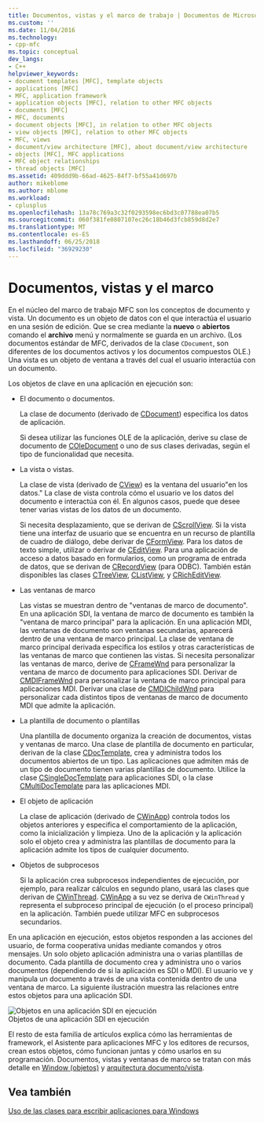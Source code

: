 ```yaml
---
title: Documentos, vistas y el marco de trabajo | Documentos de Microsoft
ms.custom: ''
ms.date: 11/04/2016
ms.technology:
- cpp-mfc
ms.topic: conceptual
dev_langs:
- C++
helpviewer_keywords:
- document templates [MFC], template objects
- applications [MFC]
- MFC, application framework
- application objects [MFC], relation to other MFC objects
- documents [MFC]
- MFC, documents
- document objects [MFC], in relation to other MFC objects
- view objects [MFC], relation to other MFC objects
- MFC, views
- document/view architecture [MFC], about document/view architecture
- objects [MFC], MFC applications
- MFC object relationships
- thread objects [MFC]
ms.assetid: 409ddd9b-66ad-4625-84f7-bf55a41d697b
author: mikeblome
ms.author: mblome
ms.workload:
- cplusplus
ms.openlocfilehash: 13a78c769a3c32f0293598ec6bd3c07788ea07b5
ms.sourcegitcommit: 060f381fe0807107ec26c18b46d3fcb859d8d2e7
ms.translationtype: MT
ms.contentlocale: es-ES
ms.lasthandoff: 06/25/2018
ms.locfileid: "36929230"
---
```

# <a name="documents-views-and-the-framework"></a>Documentos, vistas y el marco
En el núcleo del marco de trabajo MFC son los conceptos de documento y vista. Un documento es un objeto de datos con el que interactúa el usuario en una sesión de edición. Que se crea mediante la **nuevo** o **abiertos** comando el **archivo** menú y normalmente se guarda en un archivo. (Los documentos estándar de MFC, derivados de la clase `CDocument`, son diferentes de los documentos activos y los documentos compuestos OLE.) Una vista es un objeto de ventana a través del cual el usuario interactúa con un documento.  
  
 Los objetos de clave en una aplicación en ejecución son:  
  
-   El documento o documentos.  
  
     La clase de documento (derivado de [CDocument](../mfc/reference/cdocument-class.md)) especifica los datos de aplicación.  
  
     Si desea utilizar las funciones OLE de la aplicación, derive su clase de documento de [COleDocument](../mfc/reference/coledocument-class.md) o uno de sus clases derivadas, según el tipo de funcionalidad que necesita.  
  
-   La vista o vistas.  
  
     La clase de vista (derivado de [CView](../mfc/reference/cview-class.md)) es la ventana del usuario"en los datos." La clase de vista controla cómo el usuario ve los datos del documento e interactúa con él. En algunos casos, puede que desee tener varias vistas de los datos de un documento.  
  
     Si necesita desplazamiento, que se derivan de [CScrollView](../mfc/reference/cscrollview-class.md). Si la vista tiene una interfaz de usuario que se encuentra en un recurso de plantilla de cuadro de diálogo, debe derivar de [CFormView](../mfc/reference/cformview-class.md). Para los datos de texto simple, utilizar o derivar de [CEditView](../mfc/reference/ceditview-class.md). Para una aplicación de acceso a datos basado en formularios, como un programa de entrada de datos, que se derivan de [CRecordView](../mfc/reference/crecordview-class.md) (para ODBC). También están disponibles las clases [CTreeView](../mfc/reference/ctreeview-class.md), [CListView](../mfc/reference/clistview-class.md), y [CRichEditView](../mfc/reference/cricheditview-class.md).  
  
-   Las ventanas de marco  
  
     Las vistas se muestran dentro de "ventanas de marco de documento". En una aplicación SDI, la ventana de marco de documento es también la "ventana de marco principal" para la aplicación. En una aplicación MDI, las ventanas de documento son ventanas secundarias, aparecerá dentro de una ventana de marco principal. La clase de ventana de marco principal derivada especifica los estilos y otras características de las ventanas de marco que contienen las vistas. Si necesita personalizar las ventanas de marco, derive de [CFrameWnd](../mfc/reference/cframewnd-class.md) para personalizar la ventana de marco de documento para aplicaciones SDI. Derivar de [CMDIFrameWnd](../mfc/reference/cmdiframewnd-class.md) para personalizar la ventana de marco principal para aplicaciones MDI. Derivar una clase de [CMDIChildWnd](../mfc/reference/cmdichildwnd-class.md) para personalizar cada distintos tipos de ventanas de marco de documento MDI que admite la aplicación.  
  
-   La plantilla de documento o plantillas  
  
     Una plantilla de documento organiza la creación de documentos, vistas y ventanas de marco. Una clase de plantilla de documento en particular, derivan de la clase [CDocTemplate](../mfc/reference/cdoctemplate-class.md), crea y administra todos los documentos abiertos de un tipo. Las aplicaciones que admiten más de un tipo de documento tienen varias plantillas de documento. Utilice la clase [CSingleDocTemplate](../mfc/reference/csingledoctemplate-class.md) para aplicaciones SDI, o la clase [CMultiDocTemplate](../mfc/reference/cmultidoctemplate-class.md) para las aplicaciones MDI.  
  
-   El objeto de aplicación  
  
     La clase de aplicación (derivado de [CWinApp](../mfc/reference/cwinapp-class.md)) controla todos los objetos anteriores y especifica el comportamiento de la aplicación, como la inicialización y limpieza. Uno de la aplicación y la aplicación solo el objeto crea y administra las plantillas de documento para la aplicación admite los tipos de cualquier documento.  
  
-   Objetos de subprocesos  
  
     Si la aplicación crea subprocesos independientes de ejecución, por ejemplo, para realizar cálculos en segundo plano, usará las clases que derivan de [CWinThread](../mfc/reference/cwinthread-class.md). [CWinApp](../mfc/reference/cwinapp-class.md) a su vez se deriva de `CWinThread` y representa el subproceso principal de ejecución (o el proceso principal) en la aplicación. También puede utilizar MFC en subprocesos secundarios.  
  
 En una aplicación en ejecución, estos objetos responden a las acciones del usuario, de forma cooperativa unidas mediante comandos y otros mensajes. Un solo objeto aplicación administra una o varias plantillas de documento. Cada plantilla de documento crea y administra uno o varios documentos (dependiendo de si la aplicación es SDI o MDI). El usuario ve y manipula un documento a través de una vista contenida dentro de una ventana de marco. La siguiente ilustración muestra las relaciones entre estos objetos para una aplicación SDI.  
  
 ![Objetos en una aplicación SDI en ejecución](../mfc/media/vc386v1.gif "vc386v1")  
Objetos de una aplicación SDI en ejecución  
  
 El resto de esta familia de artículos explica cómo las herramientas de framework, el Asistente para aplicaciones MFC y los editores de recursos, crean estos objetos, cómo funcionan juntas y cómo usarlos en su programación. Documentos, vistas y ventanas de marco se tratan con más detalle en [Window (objetos)](../mfc/window-objects.md) y [arquitectura documento/vista](../mfc/document-view-architecture.md).  
  
## <a name="see-also"></a>Vea también  
 [Uso de las clases para escribir aplicaciones para Windows](../mfc/using-the-classes-to-write-applications-for-windows.md)
